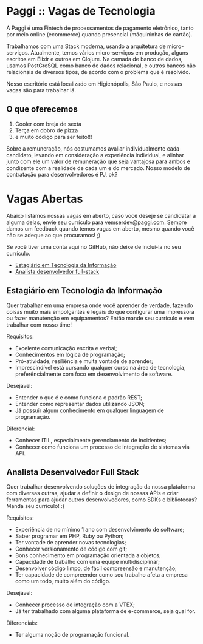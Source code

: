 # Paggi :: Vagas de Tecnologia

A Paggi é uma Fintech de processamentos de pagamento eletrônico, tanto por meio online (ecommerce) quando presencial (máquininhas de cartão).

Trabalhamos com uma Stack moderna, usando a arquitetura de micro-serviços. Atualmente, temos vários micro-serviços em produção, alguns escritos em Elixir e outros em Clojure. Na camada de banco de dados, usamos PostGreSQL como banco de dados relacional, e outros bancos não relacionais de diversos tipos, de acordo com o problema que é resolvido.

Nosso escritório está localizado em Higienópolis, São Paulo, e nossas vagas são para trabalhar lá.

## O que oferecemos

1. Cooler com breja de sexta
2. Terça em dobro de pizza
3. e muito código para ser feito!!!

Sobre a remuneração, nós costumamos avaliar individualmente cada candidato, levando em consideração a experiência individual, e alinhar junto com ele um valor de remuneração que seja vantajosa para ambos e condizente com a realidade de cada um e do mercado. Nosso modelo de contratação para desenvolvedores é PJ, ok?

# Vagas Abertas

Abaixo listamos nossas vagas em aberto, caso você deseje se candidatar a alguma delas, envie seu currículo para vemserdev@paggi.com. Sempre damos um feedback quando temos vagas em aberto, mesmo quando você não se adeque ao que procuramos! ;)

Se você tiver uma conta aqui no GitHub, não deixe de incluí-la no seu currículo.

* [Estagiário em Tecnologia da Informação](#estagiário-em-tecnologia-da-informação)
* [Analista desenvolvedor full-stack](#analista-desenvolvedor-full-stack)

## Estagiário em Tecnologia da Informação

Quer trabalhar em uma empresa onde você aprender de verdade, fazendo coisas muito mais empolgantes e legais do que configurar uma impressora ou fazer manutenção em equipamentos? Então mande seu currículo e vem trabalhar com nosso time!

Requisitos:

* Excelente comunicação escrita e verbal;
* Conhecimentos em lógica de programação;
* Pró-atividade, resiliência e muita vontade de aprender;
* Imprescindível está cursando qualquer curso na área de tecnologia, preferêncialmente com foco em desenvolvimento de software.


Desejável:

* Entender o que é e como funciona o padrão REST;
* Entender como representar dados utilizando JSON;
* Já possuir algum conhecimento em qualquer linguagem de programação.


Diferencial:

* Conhecer ITIL, especialmente gerenciamento de incidentes;
* Conhecer como funciona um processo de integração de sistemas via API.


## Analista Desenvolvedor Full Stack

Quer trabalhar desenvolvendo soluções de integração da nossa plataforma com diversas outras, ajudar a definir o design de nossas APIs e criar ferramentas para ajudar outros desenvolvedores, como SDKs e bibliotecas? Manda seu currículo! :)


Requisitos:
* Experiência de no mínimo 1 ano com desenvolvimento de software;
* Saber programar em PHP, Ruby ou Python;
* Ter vontade de aprender novas tecnologias;
* Conhecer versionamento de código com git;
* Bons conhecimento em programação orientada a objetos;
* Capacidade de trabalho com uma equipe multidisciplinar;
* Desenvolver código limpo, de fácil compreensão e manutenção;
* Ter capacidade de compreender como seu trabalho afeta a empresa como um todo, muito além do código.


Desejável:
* Conhecer processo de integração com a VTEX;
* Já ter trabalhado com alguma plataforma de e-commerce, seja qual for.


Diferenciais:
* Ter alguma noção de programação funcional.

